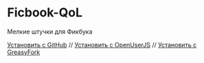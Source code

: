 # Ficbook-QoL
Мелкие штучки для Фикбука

[Установить с GitHub]([https://github.com/mellistea/Ficbook-QoL/blob/main/Ficbook-QoL.user.js](https://github.com/mellistea/Ficbook-QoL/raw/refs/heads/main/Ficbook-QoL.user.js)) // [Установить с OpenUserJS](https://openuserjs.org/install/mellistea/%D0%A4%D0%B8%D0%BA%D0%B1%D1%83%D0%BA_%E2%80%94_%D0%BA%D1%80%D0%B0%D1%81%D0%BD%D1%8B%D0%B5_%D1%81%D1%82%D1%80%D0%BE%D0%BA%D0%B8.user.js) // [Установить с GreasyFork](https://update.greasyfork.org/scripts/534362/%D0%A4%D0%B8%D0%BA%D0%B1%D1%83%D0%BA%20%E2%80%94%20%D0%BA%D1%80%D0%B0%D1%81%D0%BD%D1%8B%D0%B5%20%D1%81%D1%82%D1%80%D0%BE%D0%BA%D0%B8.user.js)
